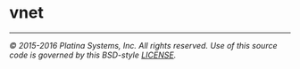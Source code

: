 # vnet

---

*&copy; 2015-2016 Platina Systems, Inc. All rights reserved.
Use of this source code is governed by this BSD-style [LICENSE].*

[LICENSE]: ../LICENSE
